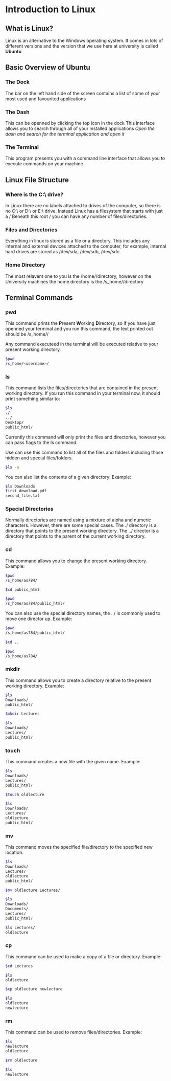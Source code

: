 # Introduction to Linux


## What is Linux?
Linux is an alternative to the Windows operating system. It comes in lots of different versions and the version that we use here at university is called **Ubuntu**


## Basic Overview of Ubuntu
### The Dock
The bar on the left hand side of the screen contains a list of some of your most used and favourited applications


### The Dash
This can be openned by clicking the top icon in the dock
This interface allows you to search through all of your installed applications
*Open the dash and search for the terminal application and open it*


### The Terminal
This program presents you with a command line interface that allows you to execute commands on your machine


## Linux File Structure
### Where is the C:\ drive?
In Linux there are no labels attached to drives of the computer, so there is no C:\ or D:\ or E:\ drive. Instead Linux has a filesystem that starts with just a /
Beneath this root / you can have any number of files/directories.


### Files and Directories
Everything in linux is stored as a file or a directory. This includes any internal and external devices attached to the computer, for example, internal hard drives are stored as /dev/sda, /dev/sdb, /dev/sdc.


### Home Directory
The most relavent one to you is the /home/<username>/directory, however on the University machines the home directory is the /s_home/<username>/directory


## Terminal Commands
### pwd
This command prints the **P**resent **W**orking **D**irectory, so if you have just openned your terminal and you run this command, the text printed out should be /s_home/<username>/

Any command executeed in the terminal will be executed relative to your present working directory.

```bash
$pwd
/s_home/<username>/
```

### ls
This command lists the files/directories that are contained in the present working directory. If you run this command in your terminal now, it should print something similar to:

```bash
$ls
./
../
Desktop/
public_html/
```

Currently this command will only print the files and directories, however you can pass flags to the ls command.

Use can use this command to list all of the files and folders including those hidden and special files/folders.

```bash
$ls -a
```

You can also list the contents of a given directory: Example:

```bash
$ls Downloads
first_download.pdf
second_file.txt
```


### Special Directories
Normally directories are named using a mixture of alpha and numeric characters. However, there are some special cases.
The ./ directory is a directory that points to the present working directory.
The ../ director is a directory that points to the parent of the current working directory.


### cd
This command allows you to change the present working directory.
Example:

```bash
$pwd
/s_home/as784/
```

```bash
$cd public_html
```

```bash
$pwd
/s_home/as784/public_html/
```

You can also use the special directory names, the ../ is commonly used to move one director up. Example:

```bash
$pwd
/s_home/as784/public_html/
```

```bash
$cd ..
```

```bash
$pwd
/s_home/as784/
```


### mkdir
This command allows you to create a directory relative to the present working directory. Example:

```bash
$ls
Downloads/
public_html/
```

```bash
$mkdir Lectures
```

```bash
$ls
Downloads/
Lectures/
public_html/
```


### touch
This command creates a new file with the given name. Example:

```bash
$ls
Downloads/
Lectures/
public_html/
```

```bash
$touch oldlecture
```

```bash
$ls
Downloads/
Lectures/
oldlecture
public_html/
```

### mv
This command moves the specified file/directory to the specified new location.

```bash
$ls
Downloads/
Lectures/
oldlecture
public_html/
```

```bash
$mv oldlecture Lectures/
```

```bash
$ls
Downloads/
Documents/
Lectures/
public_html/
```

```bash
$ls Lectures/
oldlecture
```

### cp
This command can be used to make a copy of a file or directory. Example:

```bash
$cd Lectures
```

```bash
$ls
oldlecture
```

```bash
$cp oldlecture newlecture
```

```bash
$ls
oldlecture
newlecture
```

### rm
This command can be used to remove files/directories. Example:

```bash
$ls
newlecture
oldlecture
```

```bash
$rm oldlecture
```

```bash
$ls
newlecture

```
